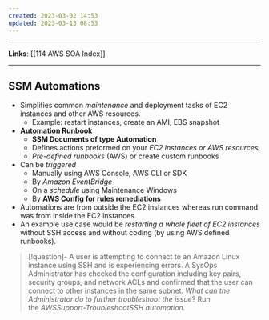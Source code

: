 ```yaml
---
created: 2023-03-02 14:53
updated: 2023-03-13 08:53
---
```

---
**Links**: [[114 AWS SOA Index]]

---
## SSM Automations
- Simplifies common *maintenance* and deployment tasks of EC2 instances and other AWS resources.
	- Example: restart instances, create an AMI, EBS snapshot
- **Automation Runbook**
	- **SSM Documents of type Automation**
	- Defines actions preformed on your *EC2 instances or AWS resources*
	- *Pre-defined runbooks* (AWS) or create custom runbooks
- Can be *triggered*
	- Manually using AWS Console, AWS CLI or SDK
	- By *Amazon EventBridge*
	- On a *schedule* using Maintenance Windows
	- By **AWS Config for rules remediations**
- Automations are from outside the EC2 instances whereas run command was from inside the EC2 instances.
- An example use case would be *restarting a whole fleet of EC2 instances* without SSH access and without coding (by using AWS defined runbooks).

> [!question]- A user is attempting to connect to an Amazon Linux instance using SSH and is experiencing errors. A SysOps Administrator has checked the configuration including key pairs, security groups, and network ACLs and confirmed that the user can connect to other instances in the same subnet. *What can the Administrator do to further troubleshoot the issue*?
> Run the *AWSSupport-TroubleshootSSH automation*.